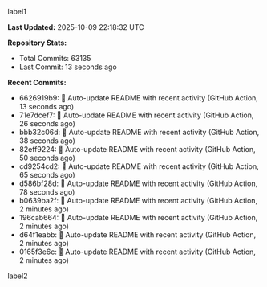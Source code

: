 
label1 
<!-- ACTIVITY_START -->
**Last Updated:** 2025-10-09 22:18:32 UTC

**Repository Stats:**
- Total Commits: 63135
- Last Commit: 13 seconds ago

**Recent Commits:**
- 6626919b9: 🤖 Auto-update README with recent activity (GitHub Action, 13 seconds ago)
- 71e7dcef7: 🤖 Auto-update README with recent activity (GitHub Action, 26 seconds ago)
- bbb32c06d: 🤖 Auto-update README with recent activity (GitHub Action, 38 seconds ago)
- 82eff9224: 🤖 Auto-update README with recent activity (GitHub Action, 50 seconds ago)
- cd9254cd2: 🤖 Auto-update README with recent activity (GitHub Action, 65 seconds ago)
- d586bf28d: 🤖 Auto-update README with recent activity (GitHub Action, 78 seconds ago)
- b0639ba2f: 🤖 Auto-update README with recent activity (GitHub Action, 2 minutes ago)
- 196cab664: 🤖 Auto-update README with recent activity (GitHub Action, 2 minutes ago)
- d64f1eabb: 🤖 Auto-update README with recent activity (GitHub Action, 2 minutes ago)
- 0165f3e6c: 🤖 Auto-update README with recent activity (GitHub Action, 2 minutes ago)
<!-- ACTIVITY_END -->

label2
